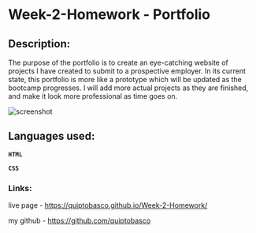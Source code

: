 # Week-2-Homework - Portfolio

## Description:

The purpose of the portfolio is to create an eye-catching website of projects I have created to submit to a prospective employer.  In its current state, this portfolio is more like a prototype which will be updated as the bootcamp progresses.  I will add more actual projects as they are finished, and make it look more professional as time goes on.

![screenshot](https://user-images.githubusercontent.com/87678391/129463596-8ab766a8-7006-48b5-9df5-4e9ee307be87.png)

## Languages used:
**`HTML`**

**`CSS`**

### Links:
live page - https://quiptobasco.github.io/Week-2-Homework/

my github - https://github.com/quiptobasco
